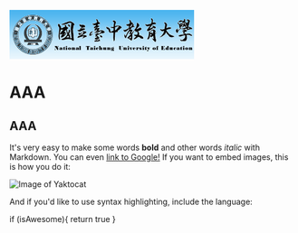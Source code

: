 ![Image of logo](logo.gif)

# AAA
## AAA
It's very easy to make some words **bold** and other words *italic* with Markdown. You can even [link to Google!](http://google.com)
If you want to embed images, this is how you do it:

![Image of Yaktocat](https://octodex.github.com/images/yaktocat.png)

And if you'd like to use syntax highlighting, include the language:

if (isAwesome){
  return true
}